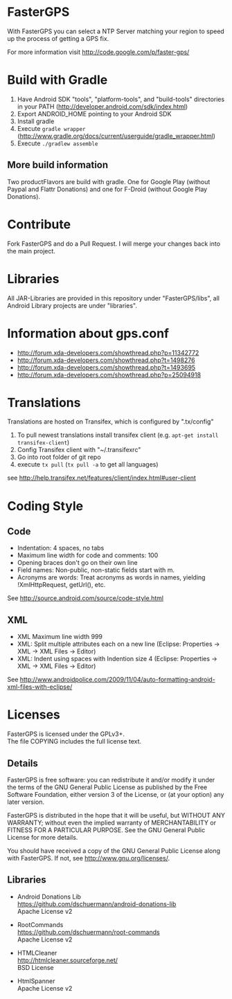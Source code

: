 # FasterGPS

With FasterGPS you can select a NTP Server matching your region to speed up the process of getting a GPS fix.

For more information visit http://code.google.com/p/faster-gps/

# Build with Gradle

1. Have Android SDK "tools", "platform-tools", and "build-tools" directories in your PATH (http://developer.android.com/sdk/index.html)
2. Export ANDROID_HOME pointing to your Android SDK
3. Install gradle
4. Execute ``gradle wrapper`` (http://www.gradle.org/docs/current/userguide/gradle_wrapper.html)
5. Execute ``./gradlew assemble``

## More build information

Two productFlavors are build with gradle. One for Google Play (without Paypal and Flattr Donations) and one for F-Droid (without Google Play Donations).

# Contribute

Fork FasterGPS and do a Pull Request. I will merge your changes back into the main project.

# Libraries

All JAR-Libraries are provided in this repository under "FasterGPS/libs", all Android Library projects are under "libraries".

# Information about gps.conf

* http://forum.xda-developers.com/showthread.php?p=11342772
* http://forum.xda-developers.com/showthread.php?t=1498276
* http://forum.xda-developers.com/showthread.php?t=1493695
* http://forum.xda-developers.com/showthread.php?p=25094918

# Translations

Translations are hosted on Transifex, which is configured by ".tx/config"

1. To pull newest translations install transifex client (e.g. ``apt-get install transifex-client``)
2. Config Transifex client with "~/.transifexrc"
3. Go into root folder of git repo
4. execute ```tx pull``` (```tx pull -a``` to get all languages)

see http://help.transifex.net/features/client/index.html#user-client

# Coding Style

## Code
* Indentation: 4 spaces, no tabs
* Maximum line width for code and comments: 100
* Opening braces don't go on their own line
* Field names: Non-public, non-static fields start with m.
* Acronyms are words: Treat acronyms as words in names, yielding !XmlHttpRequest, getUrl(), etc.

See http://source.android.com/source/code-style.html

## XML
* XML Maximum line width 999
* XML: Split multiple attributes each on a new line (Eclipse: Properties -> XML -> XML Files -> Editor)
* XML: Indent using spaces with Indention size 4 (Eclipse: Properties -> XML -> XML Files -> Editor)

See http://www.androidpolice.com/2009/11/04/auto-formatting-android-xml-files-with-eclipse/

# Licenses
FasterGPS is licensed under the GPLv3+.  
The file COPYING includes the full license text.

## Details
FasterGPS is free software: you can redistribute it and/or modify
it under the terms of the GNU General Public License as published by
the Free Software Foundation, either version 3 of the License, or
(at your option) any later version.

FasterGPS is distributed in the hope that it will be useful,
but WITHOUT ANY WARRANTY; without even the implied warranty of
MERCHANTABILITY or FITNESS FOR A PARTICULAR PURPOSE.  See the
GNU General Public License for more details.

You should have received a copy of the GNU General Public License
along with FasterGPS.  If not, see <http://www.gnu.org/licenses/>.

## Libraries
* Android Donations Lib  
  https://github.com/dschuermann/android-donations-lib  
  Apache License v2

* RootCommands  
  https://github.com/dschuermann/root-commands  
  Apache License v2

* HTMLCleaner  
  http://htmlcleaner.sourceforge.net/  
  BSD License

* HtmlSpanner  
  Apache License v2